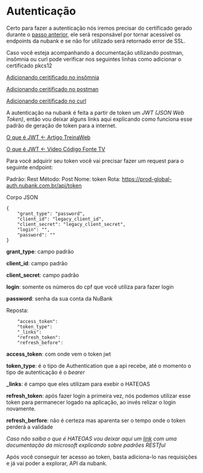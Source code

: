 # Autenticação
Certo para fazer a autenticação nós iremos precisar do certificado gerado durante o  [passo anterior](GerandoCertificado.md), ele será responsável por tornar acessível os endpoints da nubank e se não for utilizado será retornado error de SSL.

Caso você esteja acompanhando a documentação utilizando postman, insômnia ou curl pode verificar nos seguintes linhas como adicionar o certificado pkcs12

[Adicionando ceritificado no insômnia](https://docs.insomnia.rest/insomnia/client-certificates)

[Adicionando ceritificado no postman](https://learning.postman.com/docs/sending-requests/certificates/)

[Adicionando ceritificado no curl](https://stackoverflow.com/questions/32253909/curl-with-a-pkcs12-certificate-in-a-bash-script)

A autenticação na nubank é feita a partir de token um *JWT (JSON Web Token)*, então vou deixar alguns links aqui explicando como funciona esse padrão de geração de token para a internet.

[O que é JWT <- Artigo TreinaWeb](https://www.treinaweb.com.br/blog/o-que-e-jwt)

[O que é JWT <- Vídeo Código Fonte TV](https://www.youtube.com/watch?v=Gyq-yeot8qM&t=331s)

Para você adquirir seu token você vai precisar fazer um request para o seguinte endpoint:

Padrão: Rest
Método: Post
Nome: token
Rota: https://prod-global-auth.nubank.com.br/api/token


Corpo JSON
```
{
    "grant_type": "password",
    "client_id": "legacy_client_id",
    "client_secret": "legacy_client_secret",
    "login": "",
    "password": ""
}
```

**grant_type**: campo padrão

**client_id**: campo padrão

**client_secret**: campo padrão

**login**: somente os números do cpf que você utiliza para fazer login

**password**: senha da sua conta da NuBank

Reposta: 
```
	"access_token":
	"token_type":
	"_links":
	"refresh_token": 
	"refresh_before":
```

**access_token**: com onde vem o token jwt

**token_type**: é o tipo de Authentication que a api recebe, até o momento o  tipo de autenticação é o *bearer*

**_links**: é campo que eles utilizam para exebir o HATEOAS

**refresh_token**: após fazer login a primeira vez, nós podemos utilizar esse token para permanecer logado na aplicação, ao invés relizar o login novamente.

**refresh_berfore**: não é certeza mas aparenta ser o tempo onde o token perderá a validade

*Caso não saiba o que é HATEOAS vou deixar aqui um [link](https://docs.microsoft.com/pt-br/azure/architecture/best-practices/api-design) com uma documentação da microsoft explicando sobre padrões RESTful*

Após você conseguir ter acesso ao token, basta adiciona-lo nas requisições e já vai poder a explorar, API da nubank.
